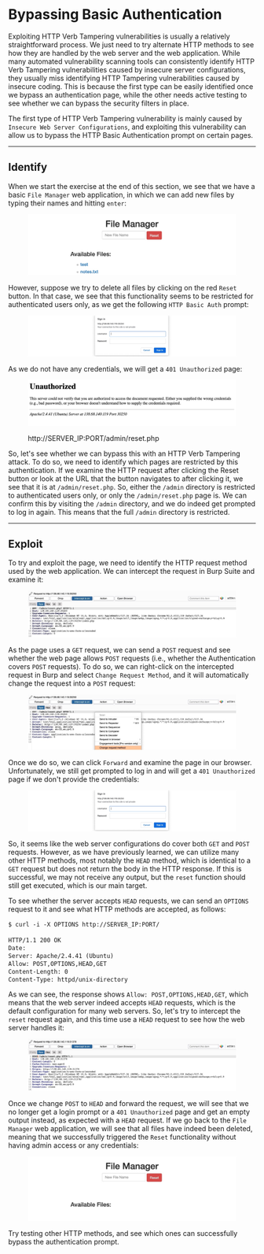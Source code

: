 # Bypassing Basic Authentication

Exploiting HTTP Verb Tampering vulnerabilities is usually a relatively straightforward process. We just need to try alternate HTTP methods to see how they are handled by the web server and the web application. While many automated vulnerability scanning tools can consistently identify HTTP Verb Tampering vulnerabilities caused by insecure server configurations, they usually miss identifying HTTP Tampering vulnerabilities caused by insecure coding. This is because the first type can be easily identified once we bypass an authentication page, while the other needs active testing to see whether we can bypass the security filters in place.

The first type of HTTP Verb Tampering vulnerability is mainly caused by `Insecure Web Server Configurations`, and exploiting this vulnerability can allow us to bypass the HTTP Basic Authentication prompt on certain pages.

***

## Identify

When we start the exercise at the end of this section, we see that we have a basic `File Manager` web application, in which we can add new files by typing their names and hitting `enter`:

<figure><img src="../../../../.gitbook/assets/image (6).png" alt=""><figcaption></figcaption></figure>

However, suppose we try to delete all files by clicking on the red `Reset` button. In that case, we see that this functionality seems to be restricted for authenticated users only, as we get the following `HTTP Basic Auth` prompt:

<figure><img src="../../../../.gitbook/assets/image (1) (1) (1).png" alt=""><figcaption></figcaption></figure>

As we do not have any credentials, we will get a `401 Unauthorized` page:

<figure><img src="../../../../.gitbook/assets/image (2) (1) (1).png" alt=""><figcaption><p>http://SERVER_IP:PORT/admin/reset.php</p></figcaption></figure>

So, let's see whether we can bypass this with an HTTP Verb Tampering attack. To do so, we need to identify which pages are restricted by this authentication. If we examine the HTTP request after clicking the Reset button or look at the URL that the button navigates to after clicking it, we see that it is at `/admin/reset.php`. So, either the `/admin` directory is restricted to authenticated users only, or only the `/admin/reset.php` page is. We can confirm this by visiting the `/admin` directory, and we do indeed get prompted to log in again. This means that the full `/admin` directory is restricted.

***

## Exploit

To try and exploit the page, we need to identify the HTTP request method used by the web application. We can intercept the request in Burp Suite and examine it:

<figure><img src="../../../../.gitbook/assets/image (3) (1) (1).png" alt=""><figcaption></figcaption></figure>

As the page uses a `GET` request, we can send a `POST` request and see whether the web page allows `POST` requests (i.e., whether the Authentication covers `POST` requests). To do so, we can right-click on the intercepted request in Burp and select `Change Request Method`, and it will automatically change the request into a `POST` request:

<figure><img src="../../../../.gitbook/assets/image (4) (1).png" alt=""><figcaption></figcaption></figure>

Once we do so, we can click `Forward` and examine the page in our browser. Unfortunately, we still get prompted to log in and will get a `401 Unauthorized` page if we don't provide the credentials:

<figure><img src="../../../../.gitbook/assets/image (5) (1).png" alt=""><figcaption></figcaption></figure>

So, it seems like the web server configurations do cover both `GET` and `POST` requests. However, as we have previously learned, we can utilize many other HTTP methods, most notably the `HEAD` method, which is identical to a `GET` request but does not return the body in the HTTP response. If this is successful, we may not receive any output, but the `reset` function should still get executed, which is our main target.

To see whether the server accepts `HEAD` requests, we can send an `OPTIONS` request to it and see what HTTP methods are accepted, as follows:

```shell-session
$ curl -i -X OPTIONS http://SERVER_IP:PORT/

HTTP/1.1 200 OK
Date: 
Server: Apache/2.4.41 (Ubuntu)
Allow: POST,OPTIONS,HEAD,GET
Content-Length: 0
Content-Type: httpd/unix-directory
```

As we can see, the response shows `Allow: POST,OPTIONS,HEAD,GET`, which means that the web server indeed accepts `HEAD` requests, which is the default configuration for many web servers. So, let's try to intercept the `reset` request again, and this time use a `HEAD` request to see how the web server handles it:

<figure><img src="../../../../.gitbook/assets/image (6) (1).png" alt=""><figcaption></figcaption></figure>

Once we change `POST` to `HEAD` and forward the request, we will see that we no longer get a login prompt or a `401 Unauthorized` page and get an empty output instead, as expected with a `HEAD` request. If we go back to the `File Manager` web application, we will see that all files have indeed been deleted, meaning that we successfully triggered the `Reset` functionality without having admin access or any credentials:

<figure><img src="../../../../.gitbook/assets/image (7).png" alt=""><figcaption></figcaption></figure>

Try testing other HTTP methods, and see which ones can successfully bypass the authentication prompt.
